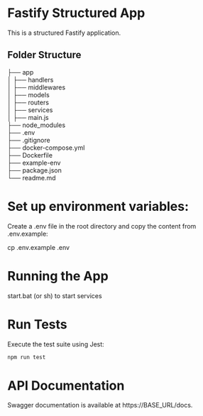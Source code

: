 # Fastify Structured App

This is a structured Fastify application.

## Folder Structure

 ├── app  
 │ ├── handlers  
 │ ├── middlewares  
 │ ├── models  
 │ ├── routers  
 │ ├── services  
 │ ├── main.js  
 ├── node_modules  
 ├── .env  
 ├── .gitignore  
 ├── docker-compose.yml  
 ├── Dockerfile  
 ├── example-env  
 ├── package.json  
 └── readme.md  

# Set up environment variables:
Create a .env file in the root directory and copy the content from .env.example:

cp .env.example .env

# Running the App

start.bat (or sh) to start services

# Run Tests 
Execute the test suite using Jest:
```sh
npm run test
```

# API Documentation
Swagger documentation is available at 
https://BASE_URL/docs.
